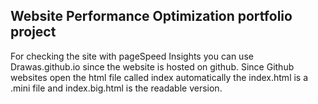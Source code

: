 ## Website Performance Optimization portfolio project

For checking the site with pageSpeed Insights you can use Drawas.github.io since the website is hosted on github.
Since Github websites open the html file called index automatically the index.html is a .mini file and index.big.html is the readable version.
